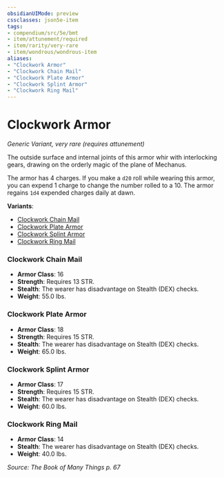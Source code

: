 ```yaml
---
obsidianUIMode: preview
cssclasses: json5e-item
tags:
- compendium/src/5e/bmt
- item/attunement/required
- item/rarity/very-rare
- item/wondrous/wondrous-item
aliases: 
- "Clockwork Armor"
- "Clockwork Chain Mail"
- "Clockwork Plate Armor"
- "Clockwork Splint Armor"
- "Clockwork Ring Mail"
---
```

# Clockwork Armor
*Generic Variant, very rare (requires attunement)*  


The outside surface and internal joints of this armor whir with interlocking gears, drawing on the orderly magic of the plane of Mechanus.

The armor has 4 charges. If you make a `d20` roll while wearing this armor, you can expend 1 charge to change the number rolled to a 10. The armor regains `1d4` expended charges daily at dawn.

**Variants**:
- [Clockwork Chain Mail](#Clockwork%20Chain%20Mail)
- [Clockwork Plate Armor](#Clockwork%20Plate%20Armor)
- [Clockwork Splint Armor](#Clockwork%20Splint%20Armor)
- [Clockwork Ring Mail](#Clockwork%20Ring%20Mail)

### Clockwork Chain Mail

- **Armor Class**: 16
- **Strength**: Requires 13 STR.
- **Stealth**: The wearer has disadvantage on Stealth (DEX) checks.
- **Weight**: 55.0 lbs.

### Clockwork Plate Armor

- **Armor Class**: 18
- **Strength**: Requires 15 STR.
- **Stealth**: The wearer has disadvantage on Stealth (DEX) checks.
- **Weight**: 65.0 lbs.

### Clockwork Splint Armor

- **Armor Class**: 17
- **Strength**: Requires 15 STR.
- **Stealth**: The wearer has disadvantage on Stealth (DEX) checks.
- **Weight**: 60.0 lbs.

### Clockwork Ring Mail

- **Armor Class**: 14
- **Stealth**: The wearer has disadvantage on Stealth (DEX) checks.
- **Weight**: 40.0 lbs.


*Source: The Book of Many Things p. 67*